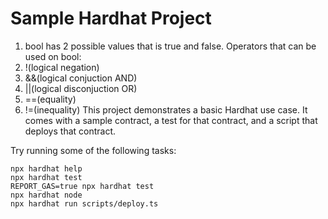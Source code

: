 # Sample Hardhat Project

1. bool has 2 possible values that is true and false.
Operators that can be used on bool:
1. !(logical negation)
2. &&(logical conjuction AND)
3. ||(logical disconjuction OR)
4. ==(equality)
5. !=(inequality)
This project demonstrates a basic Hardhat use case. It comes with a sample contract, a test for that contract, and a script that deploys that contract.

Try running some of the following tasks:

```shell
npx hardhat help
npx hardhat test
REPORT_GAS=true npx hardhat test
npx hardhat node
npx hardhat run scripts/deploy.ts
```
